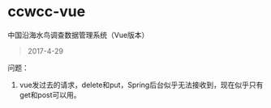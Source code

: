 # ccwcc-vue
中国沿海水鸟调查数据管理系统（Vue版本）


>   2017-4-29

问题：
1.  vue发过去的请求，delete和put，Spring后台似乎无法接收到，现在似乎只有get和post可以用。
